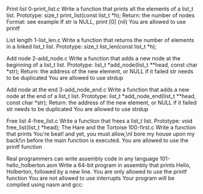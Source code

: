 Print list
0-print_list.c
Write a function that prints all the elements of a list_t list.
Prototype: size_t print_list(const list_t *h);
Return: the number of nodes
Format: see example
If str is NULL, print [0] (nil)
You are allowed to use printf

List length
1-list_len.c
Write a function that returns the number of elements in a linked list_t list.
Prototype: size_t list_len(const list_t *h);

Add node
2-add_node.c
Write a function that adds a new node at the beginning of a list_t list.
Prototype: list_t *add_node(list_t **head, const char *str);
Return: the address of the new element, or NULL if it failed
str needs to be duplicated
You are allowed to use strdup

Add node at the end
3-add_node_end.c
Write a function that adds a new node at the end of a list_t list.
Prototype: list_t *add_node_end(list_t **head, const char *str);
Return: the address of the new element, or NULL if it failed
str needs to be duplicated
You are allowed to use strdup

Free list
4-free_list.c
Write a function that frees a list_t list.
Prototype: void free_list(list_t *head);
The Hare and the Tortoise
100-first.c
Write a function that prints You're beat! and yet, you must allow,\nI bore my house upon my back!\n before the main function is executed.
You are allowed to use the printf function

Real programmers can write assembly code in any language
101-hello_holberton.asm
Write a 64-bit program in assembly that prints Hello, Holberton, followed by a new line.
You are only allowed to use the printf function
You are not allowed to use interrupts
Your program will be compiled using nasm and gcc:
